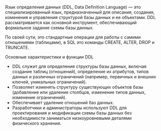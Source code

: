 Язык определения данных (DDL, Data Definition Language) — это специализированный язык, предназначенный для описания, создания, изменения и управления структурой базы данных и ее объектами. DDL рассматривается как основной инструмент, обеспечивающий формальное задание схемы базы данных.

По своей сути, это стандартные операции для работы с самими отношениями (таблицами), в SQL это команды CREATE, ALTER, DROP и TRUNCATE.

Основные характеристики и функции DDL
- DDL служит для определения структуры базы данных, включая создание таблиц (отношений), определение их атрибутов, типов данных и различных ограничений (например, первичных и внешних ключей, уникальных ограничений).
- Позволяет изменять структуру существующих объектов базы (добавление или удаление столбцов, изменение типов данных, изменение ограничений).
- Обеспечивает удаление отношений баз данных.
- Разработчики и администраторы используют DDL для проектирования и модификации схемы базы данных без необходимости заниматься низкоуровневыми деталями физического хранения.